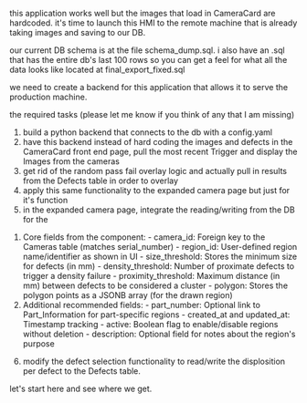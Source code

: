 this application works well but the images that load in CameraCard are hardcoded.  it's time to launch this HMI to the remote machine that is already taking images and saving to our DB.

our current DB schema is at the file schema_dump.sql.  i also have an .sql that has the entire db's last 100 rows so you can get a feel for what all the data looks like located at final_export_fixed.sql

we need to create a backend for this application that allows it to serve the production machine.

the required tasks (please let me know if you think of any that I am missing)

1) build a python backend that connects to the db with a config.yaml
2) have this backend instead of hard coding the images and defects in the CameraCard front end page, pull the most recent Trigger and display the Images from the cameras
3) get rid of the random pass fail overlay logic and actually pull in results from the Defects table in order to overlay
4) apply this same functionality to the expanded camera page but just for it's function
5) in the expanded camera page, integrate the reading/writing from the DB for the 

  1. Core fields from the component:
    - camera_id: Foreign key to the Cameras table (matches serial_number)
    - region_id: User-defined region name/identifier as shown in UI
    - size_threshold: Stores the minimum size for defects (in mm)
    - density_threshold: Number of proximate defects to trigger a density failure
    - proximity_threshold: Maximum distance (in mm) between defects to be considered a cluster
    - polygon: Stores the polygon points as a JSONB array (for the drawn region)
  2. Additional recommended fields:
    - part_number: Optional link to Part_Information for part-specific regions
    - created_at and updated_at: Timestamp tracking
    - active: Boolean flag to enable/disable regions without deletion
    - description: Optional field for notes about the region's purpose

6) modify the defect selection functionality to read/write the displosition per defect to the Defects table.

let's start here and see where we get.  
